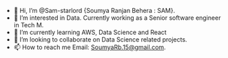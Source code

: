- 👋 Hi, I’m @Sam-starlord {Soumya Ranjan Behera : SAM}.
- 👀 I’m interested in Data. Currently working as a Senior software engineer in Tech M.
- 🌱 I’m currently learning AWS, Data Science and React
- 💞️ I’m looking to collaborate on Data Science related projects. 
- 📫 How to reach me Email: SoumyaRb.15@gmail.com. 

<!---
Sam-starlord/Sam-starlord is a ✨ special ✨ repository because its `README.md` (this file) appears on your GitHub profile.
You can click the Preview link to take a look at your changes.
--->
